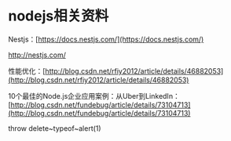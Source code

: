 # nodejs相关资料

Nestjs：[https://docs.nestjs.com/](https://docs.nestjs.com/)

http://nestjs.com/

性能优化：[http://blog.csdn.net/rfiy2012/article/details/46882053](http://blog.csdn.net/rfiy2012/article/details/46882053)

10个最佳的Node.js企业应用案例：从Uber到LinkedIn：[http://blog.csdn.net/fundebug/article/details/73104713](http://blog.csdn.net/fundebug/article/details/73104713)

throw delete~typeof~alert(1)